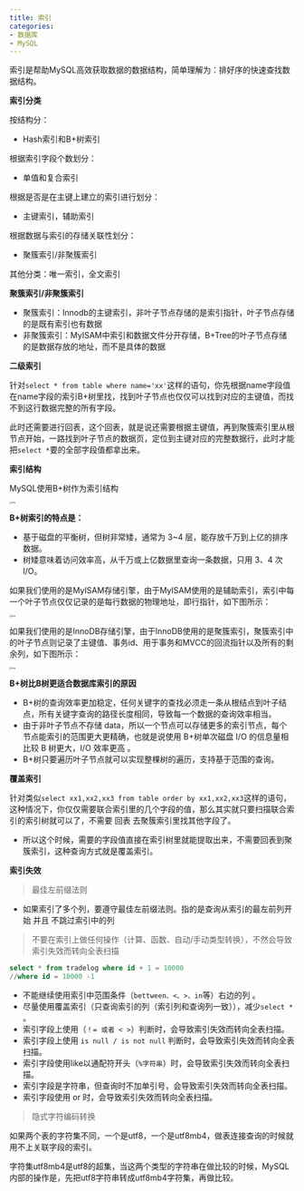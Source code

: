 ```yaml
---
title: 索引
categories: 
- 数据库
- MySQL
---
```


索引是帮助MySQL高效获取数据的数据结构，简单理解为：排好序的快速查找数据结构。

**索引分类**

按结构分：

- Hash索引和B+树索引

根据索引字段个数划分：

- 单值和复合索引

根据是否是在主键上建立的索引进行划分：

- 主键索引，辅助索引

根据数据与索引的存储关联性划分：

- 聚簇索引/非聚簇索引

其他分类：唯一索引，全文索引

**聚簇索引/非聚簇索引**

- 聚簇索引：Innodb的主键索引，非叶子节点存储的是索引指针，叶子节点存储的是既有索引也有数据
- 非聚簇索引：MyISAM中索引和数据文件分开存储，B+Tree的叶子节点存储的是数据存放的地址，而不是具体的数据

**二级索引**

针对`select * from table where name='xx'`这样的语句，你先根据name字段值在name字段的索引B+树里找，找到叶子节点也仅仅可以找到对应的主键值，而找不到这行数据完整的所有字段。

此时还需要进行回表，这个回表，就是说还需要根据主键值，再到聚簇索引里从根节点开始，一路找到叶子节点的数据页，定位到主键对应的完整数据行，此时才能把`select *`要的全部字段值都拿出来。

**索引结构**

MySQL使用B+树作为索引结构

<img src="https://img-blog.csdnimg.cn/fe2bdc29aaa645ee8839cce481d5db84.png" alt="img" style="zoom:25%;" />

**B+树索引的特点是：**

- 基于磁盘的平衡树，但树非常矮，通常为 3~4 层，能存放千万到上亿的排序数据。
- 树矮意味着访问效率高，从千万或上亿数据里查询一条数据，只用 3、4 次 I/O。

如果我们使用的是MyISAM存储引擎，由于MyISAM使用的是辅助索引，索引中每一个叶子节点仅仅记录的是每行数据的物理地址，即行指针，如下图所示：

<img src="https://img-blog.csdnimg.cn/f72e085fc82b4c79b640d70c2c35849d.png" alt="img" style="zoom:25%;" />

如果我们使用的是InnoDB存储引擎，由于InnoDB使用的是聚簇索引，聚簇索引中的叶子节点则记录了主键值、事务id、用于事务和MVCC的回流指针以及所有的剩余列，如下图所示：

<img src="https://img-blog.csdnimg.cn/ed85ca4e31b841eb9995038e4feea95f.png" alt="img" style="zoom:25%;" />

**B+树比B树更适合数据库索引的原因**

- B+树的查询效率更加稳定，任何关键字的查找必须走一条从根结点到叶子结点，所有关键字查询的路径长度相同，导致每一个数据的查询效率相当。
- 由于非叶子节点不存储 data，所以一个节点可以存储更多的索引节点，每个节点能索引的范围更大更精确，也就是说使用 B+树单次磁盘 I/O 的信息量相比较 B 树更大，I/O 效率更高 。
- B+树只要遍历叶子节点就可以实现整棵树的遍历，支持基于范围的查询。

**覆盖索引**

针对类似`select xx1,xx2,xx3 from table order by xx1,xx2,xx3`这样的语句，这种情况下，你仅仅需要联合索引里的几个字段的值，那么其实就只要扫描联合索引的索引树就可以了，不需要 回表 去聚簇索引里找其他字段了。

- 所以这个时候，需要的字段值直接在索引树里就能提取出来，不需要回表到聚簇索引，这种查询方式就是覆盖索引。

**索引失效**

> 最佳左前缀法则

- 如果索引了多个列，要遵守最佳左前缀法则。指的是查询从索引的最左前列开始 并且 不跳过索引中的列

> 不要在索引上做任何操作（计算、函数、自动/手动类型转换），不然会导致索引失效而转向全表扫描

```sql
select * from tradelog where id + 1 = 10000
//where id = 10000 -1
```

- 不能继续使用索引中范围条件（`bettween、<、>、in`等）右边的列 。
- 尽量使用覆盖索引（只查询索引的列（索引列和查询列一致）），减少`select *` 。
- 索引字段上使用（`！= 或者 < >`）判断时，会导致索引失效而转向全表扫描。
- 索引字段上使用 `is null / is not null` 判断时，会导致索引失效而转向全表扫描。
- 索引字段使用like以通配符开头（`%字符串`）时，会导致索引失效而转向全表扫描。
- 索引字段是字符串，但查询时不加单引号，会导致索引失效而转向全表扫描。
- 索引字段使用 or 时，会导致索引失效而转向全表扫描。

> 隐式字符编码转换

如果两个表的字符集不同，一个是utf8，一个是utf8mb4，做表连接查询的时候就用不上关联字段的索引。

字符集utf8mb4是utf8的超集，当这两个类型的字符串在做比较的时候，MySQL内部的操作是，先把utf8字符串转成utf8mb4字符集，再做比较。